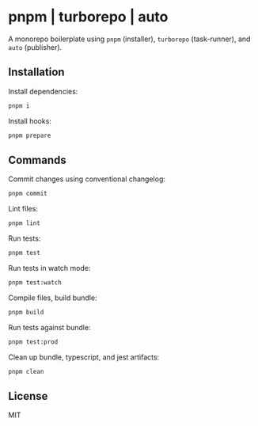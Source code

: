 # pnpm | turborepo | auto

A monorepo boilerplate using `pnpm` (installer), `turborepo` (task-runner), and `auto` (publisher).

## Installation

Install dependencies:

```bash
pnpm i
```

Install hooks:

```bash
pnpm prepare
```

## Commands

Commit changes using conventional changelog:

```bash
pnpm commit
```

Lint files:

```bash
pnpm lint
```

Run tests:

```bash
pnpm test
```

Run tests in watch mode:

```bash
pnpm test:watch
```

Compile files, build bundle:

```bash
pnpm build
```

Run tests against bundle:

```bash
pnpm test:prod
```

Clean up bundle, typescript, and jest artifacts:

```bash
pnpm clean
```

## License

MIT
